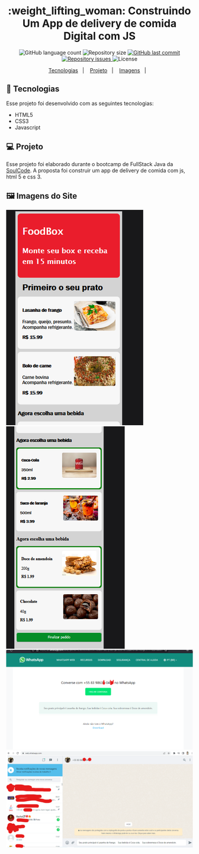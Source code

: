 <h1 align="center">
    :weight_lifting_woman: Construindo Um App de delivery de comida Digital com JS
</h1>
<p align="center">
  <img alt="GitHub language count" src="https://img.shields.io/github/languages/count/giovaner10/App_Ifood_JavaScript">

  <img alt="Repository size" src="https://img.shields.io/github/repo-size/giovaner10/App_Ifood_JavaScript">

  <a href="https://github.com/alvaroaxsmith/projeto-1-soulcode/main">
    <img alt="GitHub last commit" src="https://img.shields.io/github/last-commit/giovaner10/App_Ifood_JavaScript">
  </a>

  <a href="https://github.com/alvaroaxsmith/projeto-1-soulcode/issues">
    <img alt="Repository issues" src="https://img.shields.io/github/issues/giovaner10/App_Ifood_JavaScript">
  </a>

  <img alt="License" src="https://img.shields.io/badge/license-MIT-brightgreen">
</p>
<p align="center">
  <a href="#ancora1">Tecnologias</a>&nbsp;&nbsp;&nbsp;|&nbsp;&nbsp;&nbsp;
  <a href="#ancora2">Projeto</a>&nbsp;&nbsp;&nbsp;|&nbsp;&nbsp;&nbsp;
  <a href="#ancora3">Imagens</a>&nbsp;&nbsp;&nbsp;|&nbsp;&nbsp;&nbsp;
</p>

<a id="ancora1"></a>
## :rocket: Tecnologias 

Esse projeto foi desenvolvido com as seguintes tecnologias:
- HTML5
- CSS3
- Javascript

<a id="ancora2"></a>
## 💻 Projeto
Esse projeto foi elaborado durante o bootcamp de FullStack Java da [SoulCode](https://soulcodeacademy.org/index.html). A proposta foi construir um app de delivery de comida com js, html 5 e css 3.

<a id="ancora3"></a>
## :framed_picture: Imagens do Site


 ![foto1](https://github.com/giovaner10/App_Ifood_JavaScript/blob/main/image/Captura%20de%20tela%202022-03-15%20171933.png)   
 ![foto](https://github.com/giovaner10/App_Ifood_JavaScript/blob/main/image/Captura%20de%20tela%202022-03-15%20172037.png) 
  ![foto](https://github.com/giovaner10/App_Ifood_JavaScript/blob/main/image/Captura%20de%20tela%202022-03-15%20172456.png) 
 ![foto](https://github.com/giovaner10/App_Ifood_JavaScript/blob/main/image/Captura%20de%20tela%202022-03-15%20172641.png) 


